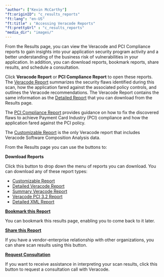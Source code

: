 ```yaml
---
"author": ["Kevin McCarthy"]
"ft:originID": "c_results_reports"
"ft:lang": "en-US"
"ft:title" : "Accessing Veracode Reports"
"ft:prettyUrl" : "c_results_reports"
"media_dir": "images/"
---
```

From the Results page, you can view the Veracode and PCI Compliance reports to gain insights into your application security program activity and a better understanding of the business risk of vulnerabilities in your application. In addition, you can download reports, bookmark reports, share results, and schedule a consultation.

Click **Veracode Report** or **PCI Compliance Report** to open these reports. The [Veracode Report](https://docs.veracode.com/r/c_veracode_report) summarizes the security flaws identified during this scan, how the application fared against the associated policy controls, and outlines the Veracode recommendations. The Veracode Report contains the same information as the [Detailed Report](https://docs.veracode.com/r/t_download_detailed_report) that you can download from the Results page.

The [PCI Compliance Report](https://docs.veracode.com/r/review_pci) provides guidance on how to fix the discovered flaws to achieve Payment Card Industry \(PCI\) compliance and how the application fared against the PCI policy.

The [Customizable Report](https://docs.veracode.com/r/c_veracode_report) is the only Veracode report that includes Veracode Software Composition Analysis data.

From the Results page you can use the buttons to:

**Download Reports**

Click this button to drop down the menu of reports you can download. You can download any of these report types:
    
 - [Customizable Report](https://docs.veracode.com/r/t_download_custom_report)
 - [Detailed Veracode Report](https://docs.veracode.com/r/t_download_detailed_report)
 - [Summary Veracode Report](https://docs.veracode.com/r/t_download_summary_report)
 - [Veracode PCI 3.2 Report](https://docs.veracode.com/r/review_pci)
 - [Detailed XML Report](https://docs.veracode.com/r/t_download_XML_report)

[**Bookmark this Report**](https://docs.veracode.com/r/using_bmarks)

You can bookmark this results page, enabling you to come back to it later.

[**Share this Report**](https://docs.veracode.com/r/c_shared_reports)

If you have a vendor-enterprise relationship with other organizations, you can share scan results using this button.

[**Request Consultation**](https://docs.veracode.com/r/t_schedule_consultation)

If you want to receive assistance in interpreting your scan results, click this button to request a consultation call with Veracode.